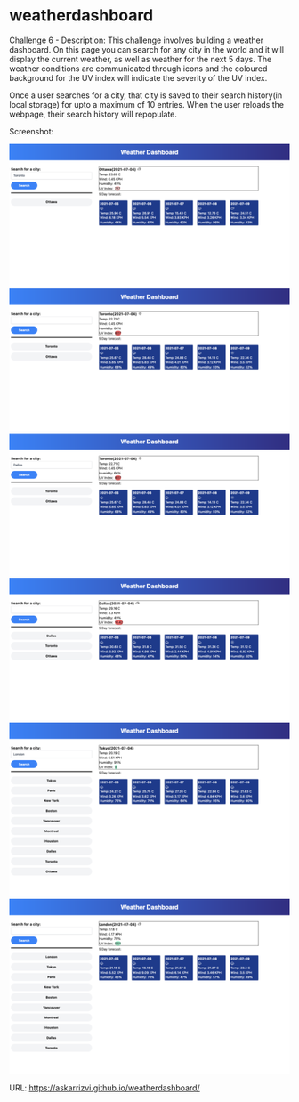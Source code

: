 # weatherdashboard
Challenge 6 - Description: 
This challenge involves building a weather dashboard. On this page you can search for any city in the world and it will display
the current weather, as well as weather for the next 5 days. The weather conditions are communicated through icons and the coloured
background for the UV index will indicate the severity of the UV index. 

Once a user searches for a city, that city is saved to their search history(in local storage) for upto a maximum of 10 entries. When
the user reloads the webpage, their search history will repopulate.

Screenshot: 

![picture](screenshots/Screenshot1.png)
![picture](screenshots/Screenshot2.png)
![picture](screenshots/Screenshot3.png)
![picture](screenshots/Screenshot4.png)
![picture](screenshots/Screenshot5.png)
![picture](screenshots/Screenshot6.png)

URL: https://askarrizvi.github.io/weatherdashboard/
